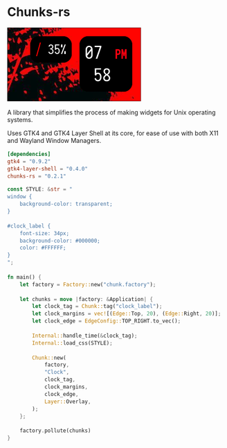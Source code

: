 # Chunks-rs

![Screenshot](screenshot.jpg)

A library that simplifies the process of making widgets for Unix operating systems.

Uses GTK4 and GTK4 Layer Shell at its core, for ease of use with both X11 and Wayland Window Managers.

```toml
[dependencies]
gtk4 = "0.9.2"
gtk4-layer-shell = "0.4.0"
chunks-rs = "0.2.1"
```

```rs
const STYLE: &str = "
window {
    background-color: transparent;
}

#clock_label {
    font-size: 34px;
    background-color: #000000;
    color: #FFFFFF;
}
";

fn main() {
    let factory = Factory::new("chunk.factory");

    let chunks = move |factory: &Application| {
        let clock_tag = Chunk::tag("clock_label");
        let clock_margins = vec![(Edge::Top, 20), (Edge::Right, 20)];
        let clock_edge = EdgeConfig::TOP_RIGHT.to_vec();

        Internal::handle_time(&clock_tag);
        Internal::load_css(STYLE);

        Chunk::new(
            factory,
            "Clock",
            clock_tag,
            clock_margins,
            clock_edge,
            Layer::Overlay,
        );
    };

    factory.pollute(chunks)
}
```
